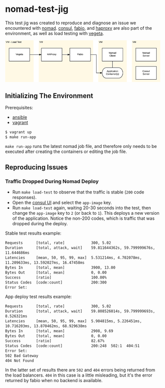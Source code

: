 # nomad-test-jig

This test jig was created to reproduce and diagnose an issue we encountered with [nomad](https://www.nomadproject.io/). [consul](https://www.consul.io/), [fabio](https://github.com/fabiolb/fabio), and [haproxy](http://www.haproxy.org/) are also part of the environment, as well as load testing with [vegeta](https://github.com/tsenart/vegeta).

![](docs/overview.png)

## Initializing The Environment

Prerequisites:
* [ansible](http://docs.ansible.com/ansible/intro_installation.html)
* [vagrant](https://www.vagrantup.com/downloads.html)

```text
$ vagrant up
$ make run-app
```

`make run-app` runs the latest nomad job file, and therefore only needs to be executed after creating the containers or editing the job file.

## Reproducing Issues

### Traffic Dropped During Nomad Deploy

* Run `make load-test` to observe that the traffic is stable (`200` code responses).
* Open the [consul UI](http://192.168.249.2:8500/ui/#/dc1/kv/app-image/edit) and select the `app-image` key.
* Run `make load-test` again, waiting 20-30 seconds into the test, then change the `app-image` key to `2` (or back to `1`). This deploys a new version of the application. Notice the non-200 codes, which is traffic that was dropped during the deploy.

Stable test results example:
```text
Requests      [total, rate]            300, 5.02
Duration      [total, attack, wait]    59.811644362s, 59.799999676s, 11.644686ms
Latencies     [mean, 50, 95, 99, max]  5.531214ms, 4.702078ms, 11.209633ms, 13.592027ms, 16.47458ms
Bytes In      [total, mean]            3900, 13.00
Bytes Out     [total, mean]            0, 0.00
Success       [ratio]                  100.00%
Status Codes  [code:count]             200:300  
Error Set:
```

App deploy test results example:
```text
Requests      [total, rate]            300, 5.02
Duration      [total, attack, wait]    59.808526014s, 59.799999693s, 8.526321ms
Latencies     [mean, 50, 95, 99, max]  5.904815ms, 5.226451ms, 10.716203ms, 13.870462ms, 68.929638ms
Bytes In      [total, mean]            2908, 9.69
Bytes Out     [total, mean]            0, 0.00
Success       [ratio]                  82.67%
Status Codes  [code:count]             200:248  502:1  404:51  
Error Set:
502 Bad Gateway
404 Not Found
```

In the latter set of results there are `502` and `404` errors being returned from the load balancers. `404` in this case is a little misleading, but it's the error returned by fabio when no backend is available.
